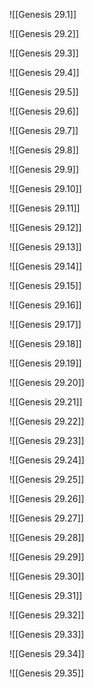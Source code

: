 ![[Genesis 29.1]]

![[Genesis 29.2]]

![[Genesis 29.3]]

![[Genesis 29.4]]

![[Genesis 29.5]]

![[Genesis 29.6]]

![[Genesis 29.7]]

![[Genesis 29.8]]

![[Genesis 29.9]]

![[Genesis 29.10]]

![[Genesis 29.11]]

![[Genesis 29.12]]

![[Genesis 29.13]]

![[Genesis 29.14]]

![[Genesis 29.15]]

![[Genesis 29.16]]

![[Genesis 29.17]]

![[Genesis 29.18]]

![[Genesis 29.19]]

![[Genesis 29.20]]

![[Genesis 29.21]]

![[Genesis 29.22]]

![[Genesis 29.23]]

![[Genesis 29.24]]

![[Genesis 29.25]]

![[Genesis 29.26]]

![[Genesis 29.27]]

![[Genesis 29.28]]

![[Genesis 29.29]]

![[Genesis 29.30]]

![[Genesis 29.31]]

![[Genesis 29.32]]

![[Genesis 29.33]]

![[Genesis 29.34]]

![[Genesis 29.35]]
